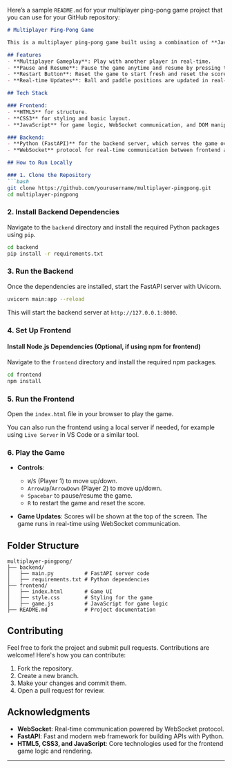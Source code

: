 Here’s a sample `README.md` for your multiplayer ping-pong game project that you can use for your GitHub repository:

```markdown
# Multiplayer Ping-Pong Game

This is a multiplayer ping-pong game built using a combination of **JavaScript** for the frontend and **Python (FastAPI)** for the backend with WebSocket integration. The game features real-time multiplayer, a pause and restart button, and live score updates.

## Features
- **Multiplayer Gameplay**: Play with another player in real-time.
- **Pause and Resume**: Pause the game anytime and resume by pressing the pause button or specific keys.
- **Restart Button**: Reset the game to start fresh and reset the scores.
- **Real-time Updates**: Ball and paddle positions are updated in real-time using WebSocket communication.

## Tech Stack

### Frontend:
- **HTML5** for structure.
- **CSS3** for styling and basic layout.
- **JavaScript** for game logic, WebSocket communication, and DOM manipulation.

### Backend:
- **Python (FastAPI)** for the backend server, which serves the game over WebSockets.
- **WebSocket** protocol for real-time communication between frontend and backend.

## How to Run Locally

### 1. Clone the Repository
```bash
git clone https://github.com/yourusername/multiplayer-pingpong.git
cd multiplayer-pingpong
```

### 2. Install Backend Dependencies
Navigate to the `backend` directory and install the required Python packages using `pip`.

```bash
cd backend
pip install -r requirements.txt
```

### 3. Run the Backend
Once the dependencies are installed, start the FastAPI server with Uvicorn.

```bash
uvicorn main:app --reload
```

This will start the backend server at `http://127.0.0.1:8000`.

### 4. Set Up Frontend

#### Install Node.js Dependencies (Optional, if using npm for frontend)
Navigate to the `frontend` directory and install the required npm packages.

```bash
cd frontend
npm install
```

### 5. Run the Frontend
Open the `index.html` file in your browser to play the game.

You can also run the frontend using a local server if needed, for example using `Live Server` in VS Code or a similar tool.

### 6. Play the Game
- **Controls**: 
  - `W`/`S` (Player 1) to move up/down.
  - `ArrowUp`/`ArrowDown` (Player 2) to move up/down.
  - `Spacebar` to pause/resume the game.
  - `R` to restart the game and reset the score.
  
- **Game Updates**: Scores will be shown at the top of the screen. The game runs in real-time using WebSocket communication.

## Folder Structure

```plaintext
multiplayer-pingpong/
├── backend/
│   ├── main.py          # FastAPI server code
│   ├── requirements.txt # Python dependencies
├── frontend/
│   ├── index.html       # Game UI
│   ├── style.css        # Styling for the game
│   ├── game.js          # JavaScript for game logic
├── README.md            # Project documentation
```

## Contributing

Feel free to fork the project and submit pull requests. Contributions are welcome! Here's how you can contribute:

1. Fork the repository.
2. Create a new branch.
3. Make your changes and commit them.
4. Open a pull request for review.


## Acknowledgments

- **WebSocket**: Real-time communication powered by WebSocket protocol.
- **FastAPI**: Fast and modern web framework for building APIs with Python.
- **HTML5, CSS3, and JavaScript**: Core technologies used for the frontend game logic and rendering.

---
```
